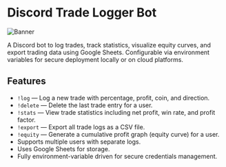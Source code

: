 # Discord Trade Logger Bot

![Banner](https://i.imgur.com/JT8oblS.png)

A Discord bot to log trades, track statistics, visualize equity curves, and export trading data using Google Sheets. Configurable via environment variables for secure deployment locally or on cloud platforms.

## Features

- `!log` — Log a new trade with percentage, profit, coin, and direction.  
- `!delete` — Delete the last trade entry for a user.  
- `!stats` — View trade statistics including net profit, win rate, and profit factor.  
- `!export` — Export all trade logs as a CSV file.  
- `!equity` — Generate a cumulative profit graph (equity curve) for a user.  
- Supports multiple users with separate logs.  
- Uses Google Sheets for storage.  
- Fully environment-variable driven for secure credentials management.
